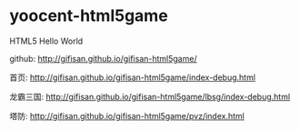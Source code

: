 # yoocent-html5game
HTML5 Hello World

github: http://gifisan.github.io/gifisan-html5game/


首页: http://gifisan.github.io/gifisan-html5game/index-debug.html

龙霸三国: http://gifisan.github.io/gifisan-html5game/lbsg/index-debug.html

塔防: http://gifisan.github.io/gifisan-html5game/pvz/index.html





